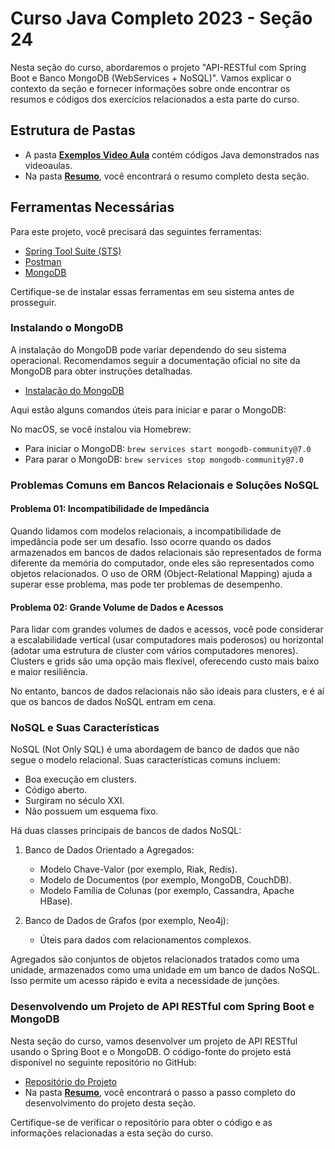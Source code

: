 # Curso Java Completo 2023 - Seção 24

Nesta seção do curso, abordaremos o projeto "API-RESTful com Spring Boot e Banco MongoDB (WebServices + NoSQL)". Vamos explicar o contexto da seção e fornecer informações sobre onde encontrar os resumos e códigos dos exercícios relacionados a esta parte do curso.

## Estrutura de Pastas

- A pasta **[Exemplos Video Aula](../SECAO%2024/PROJETOS/EXEMPLOS%20VIDEO%20AULA/)** contém códigos Java demonstrados nas videoaulas.
- Na pasta **[Resumo](../SECAO%2024/RESUMO/)**, você encontrará o resumo completo desta seção.

## Ferramentas Necessárias

Para este projeto, você precisará das seguintes ferramentas:

- [Spring Tool Suite (STS)](https://spring.io/tools)
- [Postman](https://www.postman.com/)
- [MongoDB](https://www.mongodb.com/)

Certifique-se de instalar essas ferramentas em seu sistema antes de prosseguir.

### Instalando o MongoDB

A instalação do MongoDB pode variar dependendo do seu sistema operacional. Recomendamos seguir a documentação oficial no site da MongoDB para obter instruções detalhadas.

- [Instalação do MongoDB](https://docs.mongodb.com/manual/installation/)

Aqui estão alguns comandos úteis para iniciar e parar o MongoDB:

No macOS, se você instalou via Homebrew:

- Para iniciar o MongoDB: `brew services start mongodb-community@7.0`
- Para parar o MongoDB: `brew services stop mongodb-community@7.0`

### Problemas Comuns em Bancos Relacionais e Soluções NoSQL

#### Problema 01: Incompatibilidade de Impedância

Quando lidamos com modelos relacionais, a incompatibilidade de impedância pode ser um desafio. Isso ocorre quando os dados armazenados em bancos de dados relacionais são representados de forma diferente da memória do computador, onde eles são representados como objetos relacionados. O uso de ORM (Object-Relational Mapping) ajuda a superar esse problema, mas pode ter problemas de desempenho.

#### Problema 02: Grande Volume de Dados e Acessos

Para lidar com grandes volumes de dados e acessos, você pode considerar a escalabilidade vertical (usar computadores mais poderosos) ou horizontal (adotar uma estrutura de cluster com vários computadores menores). Clusters e grids são uma opção mais flexível, oferecendo custo mais baixo e maior resiliência.

No entanto, bancos de dados relacionais não são ideais para clusters, e é aí que os bancos de dados NoSQL entram em cena.

### NoSQL e Suas Características

NoSQL (Not Only SQL) é uma abordagem de banco de dados que não segue o modelo relacional. Suas características comuns incluem:

- Boa execução em clusters.
- Código aberto.
- Surgiram no século XXI.
- Não possuem um esquema fixo.

Há duas classes principais de bancos de dados NoSQL:

1. Banco de Dados Orientado a Agregados:
   - Modelo Chave-Valor (por exemplo, Riak, Redis).
   - Modelo de Documentos (por exemplo, MongoDB, CouchDB).
   - Modelo Família de Colunas (por exemplo, Cassandra, Apache HBase).

2. Banco de Dados de Grafos (por exemplo, Neo4j):
   - Úteis para dados com relacionamentos complexos.

Agregados são conjuntos de objetos relacionados tratados como uma unidade, armazenados como uma unidade em um banco de dados NoSQL. Isso permite um acesso rápido e evita a necessidade de junções.

### Desenvolvendo um Projeto de API RESTful com Spring Boot e MongoDB

Nesta seção do curso, vamos desenvolver um projeto de API RESTful usando o Spring Boot e o MongoDB. O código-fonte do projeto está disponível no seguinte repositório no GitHub:

- [Repositório do Projeto](https://github.com/zebodexx/workshop-springboot3-mongodb)
- Na pasta **[Resumo](../SECAO%2024/RESUMO/)**, você encontrará o passo a passo completo do desenvolvimento do projeto desta seção.

Certifique-se de verificar o repositório para obter o código e as informações relacionadas a esta seção do curso.